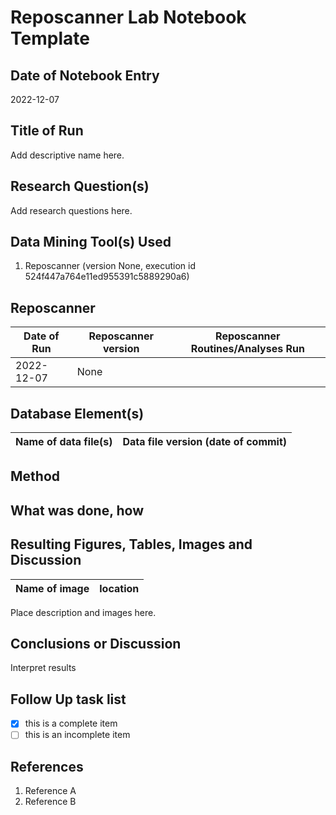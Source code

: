 # Reposcanner Lab Notebook Template

## Date of Notebook Entry
2022-12-07

## Title of Run
Add descriptive name here.

## Research Question(s)
Add research questions here.

## Data Mining Tool(s) Used
1. Reposcanner (version None, execution id 524f447a764e11ed955391c5889290a6)

## Reposcanner
Date of Run | Reposcanner version | Reposcanner Routines/Analyses Run
----------------------- | ------------------- | -----------
2022-12-07 | None | 

## Database Element(s)
Name of data file(s) | Data file version (date of commit)
------------------------ | ------------------------------

## Method
## What was done, how

## Resulting Figures, Tables, Images and Discussion
Name of image | location
------------------------ | ------------------------------

Place description and images here.
## Conclusions or Discussion
Interpret results

## Follow Up task list
- [x] this is a complete item
- [ ] this is an incomplete item

## References
1. Reference A
1. Reference B

